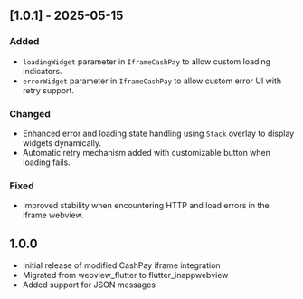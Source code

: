 ## [1.0.1] - 2025-05-15

### Added
- `loadingWidget` parameter in `IframeCashPay` to allow custom loading indicators.
- `errorWidget` parameter in `IframeCashPay` to allow custom error UI with retry support.

### Changed
- Enhanced error and loading state handling using `Stack` overlay to display widgets dynamically.
- Automatic retry mechanism added with customizable button when loading fails.

### Fixed
- Improved stability when encountering HTTP and load errors in the iframe webview.



## 1.0.0

- Initial release of modified CashPay iframe integration
- Migrated from webview_flutter to flutter_inappwebview
- Added support for JSON messages